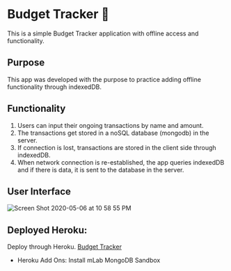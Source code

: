 # Budget Tracker :bank:

This is a simple Budget Tracker application with offline access and functionality.

## Purpose

This app was developed with the purpose to practice adding offline functionality through indexedDB.

## Functionality

1. Users can input their ongoing transactions by name and amount.
2. The transactions get stored in a noSQL database (mongodb) in the server.
3. If connection is lost, transactions are stored in the client side through indexedDB.
4. When network connection is re-established, the app queries indexedDB and if there is data, it is sent to the database in the server.

## User Interface

![Screen Shot 2020-05-06 at 10 58 55 PM](https://user-images.githubusercontent.com/58242373/81520494-7a5f9400-9312-11ea-912f-2a5a0af5615b.jpg)

## Deployed Heroku:
Deploy through Heroku. <a href="https://peaceful-brook-52779.herokuapp.com">Budget Tracker</a>
  - Heroku Add Ons: Install mLab MongoDB Sandbox

